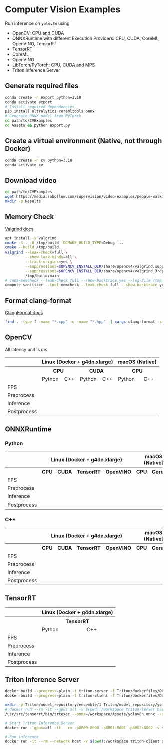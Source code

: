 # Computer Vision Examples
Run inference on `yolov8n` using
- OpenCV: CPU and CUDA
- ONNXRuntime with different Execution Providers: CPU, CUDA, CoreML, OpenVINO, TensorRT
- TensorRT
- CoreML
- OpenVINO
- LibTorch/PyTorch: CPU, CUDA and MPS
- Triton Inference Server


## Generate required files
```bash
conda create -n export python=3.10
conda activate export
# Install required dependencies
pip install ultralytics coremltools onnx
# Generate ONNX model from PyTorch
cd path/to/CVExamples
cd Assets && python export.py
```


## Create a virtual environment (Native, not through Docker)
```bash
conda create -n cv python=3.10
conda activate cv
```


## Download video
```bash
cd path/to/CVExamples
wget https://media.roboflow.com/supervision/video-examples/people-walking.mp4 -O Assets/video.mp4
mkdir -p Results
```


## Memory Check
[Valgrind docs](https://web.stanford.edu/class/archive/cs/cs107/cs107.1222/resources/valgrind.html)
```bash
apt install -y valgrind
cmake -S . -B /tmp/build -DCMAKE_BUILD_TYPE=Debug ...
cmake --build /tmp/build
valgrind --leak-check=full \
         --show-leak-kinds=all \
         --track-origins=yes \
         --suppressions=$OPENCV_INSTALL_DIR/share/opencv4/valgrind.supp \
         --suppressions=$OPENCV_INSTALL_DIR/share/opencv4/valgrind_3rdparty.supp \
         /tmp/build/main
# cuda-memcheck --leak-check full --show-backtrace yes --log-file /tmp/gpu.out [executable/python3 main.py]
compute-sanitizer --tool memcheck --leak-check full --show-backtrace yes --log-file /tmp/gpu.out [executable/python3 main.py]
```

## Format clang-format
[ClangFormat docs](https://clang.llvm.org/docs/ClangFormat.html)
```bash
find . -type f -name "*.cpp" -o -name "*.hpp"  | xargs clang-format -style=file -i
```

## OpenCV
All latency unit is _ms_

<table>
  <tr>
    <th></th>
    <th colspan="4">Linux (Docker + g4dn.xlarge) </th>
    <th colspan="2">macOS (Native)</th>
  </tr>

  <tr>
    <th></th>
    <th colspan="2">CPU</th>
    <th colspan="2">CUDA</th>
    <th colspan="2">CPU</th>
  </tr>
  <tr>
    <td ></td>
    <td>Python</td>
    <td>C++</td>
    <td>Python</td>
    <td>C++</td>
    <td>Python</td>
    <td>C++</td>
  </tr>
  <tr>
    <td>FPS</td>
    <td></td>
    <td></td>
    <td></td>
    <td></td>
    <td></td>
    <td></td>
  </tr>
  <tr>
    <td>Preprocess</td>
    <td></td>
    <td></td>
    <td></td>
    <td></td>
    <td></td>
    <td></td>
  </tr>
  <tr>
    <td>Inference</td>
    <td></td>
    <td></td>
    <td></td>
    <td></td>
    <td></td>
    <td></td>
  </tr>
  <tr>
    <td>Postprocess</td>
    <td></td>
    <td></td>
    <td></td>
    <td></td>
    <td></td>
    <td></td>
  </tr>
</table>

## ONNXRuntime
### Python
<table>
  <tr>
    <th></th>
    <th colspan="4">Linux (Docker + g4dn.xlarge) </th>
    <th colspan="2">macOS (Native)</th>
  </tr>
  <tr>
    <th></th>
    <th>CPU</th>
    <th>CUDA</th>
    <th>TensorRT</th>
    <th>OpenVINO</th>
    <th>CPU</th>
    <th>CoreML</th>
  </tr>
  <tr>
    <td>FPS</td>
    <td></td>
    <td></td>
    <td></td>
    <td></td>
    <td></td>
    <td></td>
  </tr>
    <tr>
    <td>Preprocess</td>
    <td></td>
    <td></td>
    <td></td>
    <td></td>
    <td></td>
    <td></td>
  </tr>
  <tr>
    <td>Inference</td>
    <td></td>
    <td></td>
    <td></td>
    <td></td>
    <td></td>
    <td></td>
  </tr>
  <tr>
    <td>Postprocess</td>
    <td></td>
    <td></td>
    <td></td>
    <td></td>
    <td></td>
    <td></td>
  </tr>
</table>

### C++
<table>
  <tr>
    <th></th>
    <th colspan="4">Linux (Docker + g4dn.xlarge) </th>
    <th colspan="2">macOS (Native)</th>
  </tr>
  <tr>
    <th></th>
    <th>CPU</th>
    <th>CUDA</th>
    <th>TensorRT</th>
    <th>OpenVINO</th>
    <th>CPU</th>
    <th>CoreML</th>
  </tr>
  <tr>
    <td>FPS</td>
    <td></td>
    <td></td>
    <td></td>
    <td></td>
    <td></td>
    <td></td>
  </tr>
    <tr>
    <td>Preprocess</td>
    <td></td>
    <td></td>
    <td></td>
    <td></td>
    <td></td>
    <td></td>
  </tr>
  <tr>
    <td>Inference</td>
    <td></td>
    <td></td>
    <td></td>
    <td></td>
    <td></td>
    <td></td>
  </tr>
  <tr>
    <td>Postprocess</td>
    <td></td>
    <td></td>
    <td></td>
    <td></td>
    <td></td>
    <td></td>
  </tr>
</table>


## TensorRT
<table>
  <tr>
    <th></th>
    <th colspan="2">Linux (Docker + g4dn.xlarge) </th>
  </tr>
  <tr>
    <th></th>
    <th colspan="2">TensorRT</th>
  </tr>
  <tr>
    <td ></td>
    <td>Python</td>
    <td>C++</td>
  </tr>
  <tr>
    <td>FPS</td>
    <td></td>
    <td></td>
  </tr>
  <tr>
    <td>Preprocess</td>
    <td></td>
    <td></td>
  </tr>
  <tr>
    <td>Inference</td>
    <td></td>
    <td></td>
  </tr>
  <tr>
    <td>Postprocess</td>
    <td></td>
    <td></td>
  </tr>
</table>


## Triton Inference Server
```bash
docker build --progress=plain -t triton-server -f Triton/dockerfiles/Dockerfile.server .
docker build --progress=plain -t triton-client -f Triton/dockerfiles/Dockerfile.client .

mkdir -p Triton/model_repository/ensemble/1 Triton/model_repository/yolov8n/1
# docker run --rm -it --gpus all -v $(pwd):/workspace triton-server bash
/usr/src/tensorrt/bin/trtexec --onnx=/workspace/Assets/yolov8n.onnx --saveEngine=/workspace/Triton/model_repository/yolov8n/1/model.plan --explicitBatch

# Start Triton Inference Server
docker run --gpus=all -it --rm -p8000:8000 -p8001:8001 -p8002:8002 -v $(pwd)/Triton/model_repository:/models triton-server tritonserver --model-repository=/models

# Run inference
docker run -it --rm --network host -v $(pwd):/workspace triton-client python3 /workspace/Triton/client.py
```

